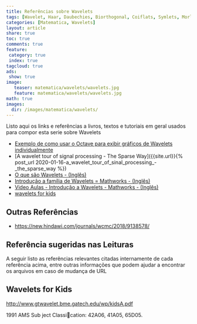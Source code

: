 ```yaml
---
title: Referências sobre Wavelets
tags: [Wavelet, Haar, Daubechies, Biorthogonal, Coiflats, Symlets, Morlet, Mexican Hat, Meyer, octave]
categories: [Matematica, Wavelets]
layout: article
share: true
toc: true
comments: true
feature:
 category: true
 index: true
tagcloud: true
ads: 
 show: true
image:
   teaser: matematica/wavelets/wavelets.jpg
   feature: matematica/wavelets/wavelets.jpg
math: true
images:
  dir: /images/matematica/wavelets/
---
```


Listo aqui os links e referências a livros, textos e tutoriais em geral usados para compor esta serie sobre Wavelets

<!--more-->

* [Exemplo de como usar o Octave para exibir gráficos de Wavelets individualmente](https://stackoverflow.com/questions/59753557/what-should-i-do-to-plot-wavelets-on-octave/59756260#59756260)
* [A wavelet tour of signal processing - The Sparse Way]({{site.url}}{% post_url 2020-01-16-a_wavelet_tour_of_sinal_processing_-_the_sparse_way %})
* [O que são Wavelets - (Inglês)](https://www.mathworks.com/help/wavelet/gs/what-is-a-wavelet.html)
* [Introdução a família de Wavelets = Mathworks - (Inglês)](https://www.mathworks.com/help/wavelet/gs/introduction-to-the-wavelet-families.html)
* [Video Aulas - Introdução a Wavelets - Mathworks - (Inglês)](https://www.youtube.com/playlist?list=PLn8PRpmsu08ojy02wi4QLVzELM545Xw3p)
* [wavelets for kids](http://www.gtwavelet.bme.gatech.edu/wp/kidsA.pdf)

## Outras Referências

* https://new.hindawi.com/journals/wcmc/2018/9138578/

## Referência sugeridas nas Leituras

A seguir listo as referências relevantes citadas internamente de cada referência acima, entre outras informações que podem ajudar a encontrar os arquivos em caso de mudança de URL

## Wavelets for Kids

http://www.gtwavelet.bme.gatech.edu/wp/kidsA.pdf

1991 AMS Sub ject Classication: 42A06, 41A05, 65D05.
